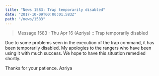 ```yaml
---
title: "News 1583: Trap temporarily disabled"
date: "2017-10-09T00:00:01.583Z"
path: "/news/1583"
---
```


> Message 1583 : Thu Apr 16 (Azriya)     :: Trap temporarily disabled

Due to some problems seen in the execution of the trap command, it has been
temporarily disabled.  My apologies to the rangers who have been using it with
much success.  We hope to have this situation remedied shortly.

Thanks for your patience.
Azriya